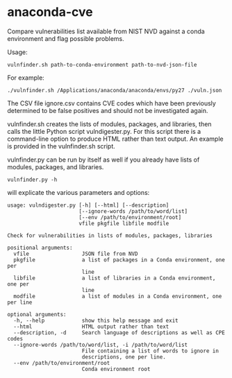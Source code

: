 # anaconda-cve
Compare vulnerabilities list available from NIST NVD against a conda environment and flag possible problems.

Usage:

`vulnfinder.sh path-to-conda-environment path-to-nvd-json-file`

For example:

`./vulnfinder.sh /Applications/anaconda/anaconda/envs/py27 ./vuln.json`

 The CSV file ignore.csv contains CVE codes which have been previously determined to be false positives
 and should not be investigated again.

 vulnfinder.sh creates the lists of modules, packages, and libraries, then calls the little Python script
 vulndigester.py. For this script there is a command-line option to produce HTML rather than text output.
 An example is provided in the vulnfinder.sh script.

vulnfinder.py can be run by itself as well if you already have lists of modules, packages, and libraries.

`vulnfinder.py -h` 

will explicate the various parameters and options:

```
usage: vulndigester.py [-h] [--html] [--description]
                       [--ignore-words /path/to/word/list]
                       [--env /path/to/environment/root]
                       vfile pkgfile libfile modfile

Check for vulnerabilities in lists of modules, packages, libraries

positional arguments:
  vfile                 JSON file from NVD
  pkgfile               a list of packages in a Conda environment, one per
                        line
  libfile               a list of libraries in a Conda environment, one per
                        line
  modfile               a list of modules in a Conda environment, one per line

optional arguments:
  -h, --help            show this help message and exit
  --html                HTML output rather than text
  --description, -d     Search language of descriptions as well as CPE codes
  --ignore-words /path/to/word/list, -i /path/to/word/list
                        File containing a list of words to ignore in
                        descriptions, one per line.
  --env /path/to/environment/root
                        Conda environment root
```
